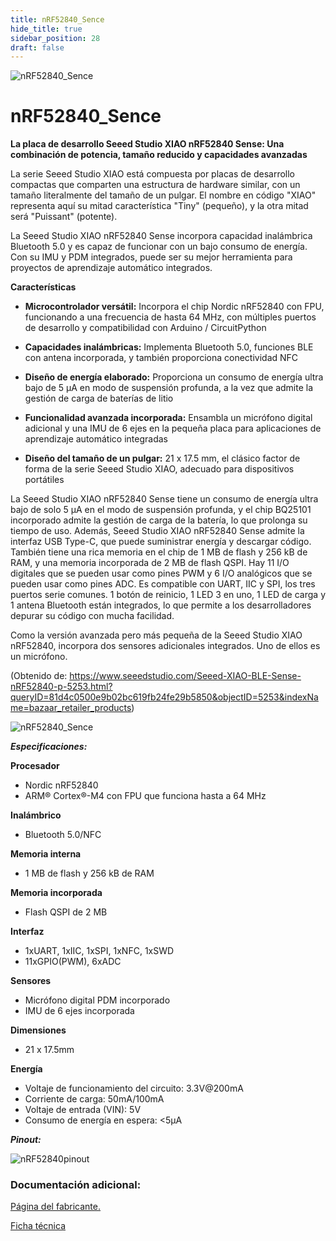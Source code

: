 ```yaml
---
title: nRF52840_Sence
hide_title: true
sidebar_position: 28
draft: false
---
```

![nRF52840_Sence](https://firebasestorage.googleapis.com/v0/b/modulo-b3e1a.appspot.com/o/General%2Fimagenes%2Flogo%20sena%202.png?alt=media&token=f8400ade-f50e-4175-8ff1-d69a8bc9a180&_gl=1*1b8f15f*_ga*MTE3MTQwMjUxOS4xNjk2MjYzMDI3*_ga_CW55HF8NVT*MTY5NjI3NDM1NS4yLjEuMTY5NjI3NTE4My4zMS4wLjA.)

# **nRF52840_Sence**

**La placa de desarrollo Seeed Studio XIAO nRF52840 Sense: Una combinación de potencia, tamaño reducido y capacidades avanzadas**

La serie Seeed Studio XIAO está compuesta por placas de desarrollo compactas que comparten una estructura de hardware similar, con un tamaño literalmente del tamaño de un pulgar. El nombre en código "XIAO" representa aquí su mitad característica "Tiny" (pequeño), y la otra mitad será "Puissant" (potente).

La Seeed Studio XIAO nRF52840 Sense incorpora capacidad inalámbrica Bluetooth 5.0 y es capaz de funcionar con un bajo consumo de energía. Con su IMU y PDM integrados, puede ser su mejor herramienta para proyectos de aprendizaje automático integrados.

**Características**

* **Microcontrolador versátil:** Incorpora el chip Nordic nRF52840 con FPU, funcionando a una frecuencia de hasta 64 MHz, con múltiples puertos de desarrollo y compatibilidad con Arduino / CircuitPython

* **Capacidades inalámbricas:** Implementa Bluetooth 5.0, funciones BLE con antena incorporada, y también proporciona conectividad NFC

* **Diseño de energía elaborado:** Proporciona un consumo de energía ultra bajo de 5 μA en modo de suspensión profunda, a la vez que admite la gestión de carga de baterías de litio

* **Funcionalidad avanzada incorporada:** Ensambla un micrófono digital adicional y una IMU de 6 ejes en la pequeña placa para aplicaciones de aprendizaje automático integradas

* **Diseño del tamaño de un pulgar:** 21 x 17.5 mm, el clásico factor de forma de la serie Seeed Studio XIAO, adecuado para dispositivos portátiles

La Seeed Studio XIAO nRF52840 Sense tiene un consumo de energía ultra bajo de solo 5 μA en el modo de suspensión profunda, y el chip BQ25101 incorporado admite la gestión de carga de la batería, lo que prolonga su tiempo de uso. Además, Seeed Studio XIAO nRF52840 Sense admite la interfaz USB Type-C, que puede suministrar energía y descargar código. También tiene una rica memoria en el chip de 1 MB de flash y 256 kB de RAM, y una memoria incorporada de 2 MB de flash QSPI. Hay 11 I/O digitales que se pueden usar como pines PWM y 6 I/O analógicos que se pueden usar como pines ADC. Es compatible con UART, IIC y SPI, los tres puertos serie comunes. 1 botón de reinicio, 1 LED 3 en uno, 1 LED de carga y 1 antena Bluetooth están integrados, lo que permite a los desarrolladores depurar su código con mucha facilidad.

Como la versión avanzada pero más pequeña de la Seeed Studio XIAO nRF52840, incorpora dos sensores adicionales integrados. Uno de ellos es un micrófono.

(Obtenido de: https://www.seeedstudio.com/Seeed-XIAO-BLE-Sense-nRF52840-p-5253.html?queryID=81d4c0500e9b02bc619fb24fe29b5850&objectID=5253&indexName=bazaar_retailer_products)

![nRF52840_Sence](https://firebasestorage.googleapis.com/v0/b/modulo-b3e1a.appspot.com/o/General%2Fimagenes%2FRepositorio%2Fnrf52840-sense-45font-logo.jpg?alt=media&token=c7a1b9b6-2903-4d01-9b80-b56daa3d16ee)

***Especificaciones:***

**Procesador**

* Nordic nRF52840
* ARM® Cortex®-M4 con FPU que funciona hasta a 64 MHz

**Inalámbrico**

* Bluetooth 5.0/NFC

**Memoria interna**

* 1 MB de flash y 256 kB de RAM

**Memoria incorporada**

* Flash QSPI de 2 MB

**Interfaz**

* 1xUART, 1xIIC, 1xSPI, 1xNFC, 1xSWD
* 11xGPIO(PWM), 6xADC

**Sensores**

* Micrófono digital PDM incorporado
* IMU de 6 ejes incorporada

**Dimensiones**

* 21 x 17.5mm

**Energía**

* Voltaje de funcionamiento del circuito: 3.3V@200mA
* Corriente de carga: 50mA/100mA
* Voltaje de entrada (VIN): 5V
* Consumo de energía en espera: <5μA

***Pinout:***

![nRF52840pinout](https://firebasestorage.googleapis.com/v0/b/modulo-b3e1a.appspot.com/o/General%2Fimagenes%2FRepositorio%2Fsencepinout.png?alt=media&token=4b0c73f7-ceb9-4851-95b2-ce5414845269)

### Documentación adicional:

[Página del fabricante.](https://www.seeedstudio.com/Seeed-XIAO-BLE-Sense-nRF52840-p-5253.html?queryID=81d4c0500e9b02bc619fb24fe29b5850&objectID=5253&indexName=bazaar_retailer_products)

[Ficha técnica](https://firebasestorage.googleapis.com/v0/b/modulo-b3e1a.appspot.com/o/General%2Fimagenes%2FRepositorio%2FSeeed-Studio-XIAO-Series-SOM-Datasheet.pdf?alt=media&token=cc61709d-7a4a-4259-af34-fc068dc48d0d)

